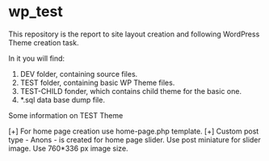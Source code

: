 # wp_test

This repository is the report to site layout creation and following WordPress Theme creation task.

In it you will find:
1. DEV folder, containing source files.
2. TEST folder, containing basic WP Theme files.
3. TEST-CHILD fonder, which contains child theme for the basic one.
4. *.sql data base dump file.

Some information on TEST Theme

[+] For home page creation use home-page.php template.
[+] Custom post type - Anons - is created for home page slider. Use post miniature for slider image. Use 760*336 px image size.
